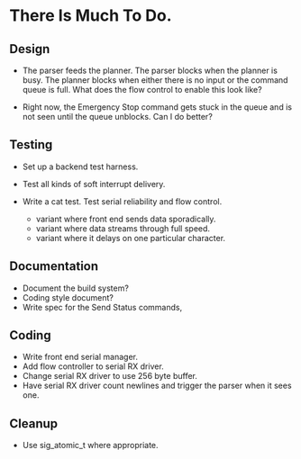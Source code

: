 # There Is Much To Do.

## Design

* The parser feeds the planner.  The parser blocks when the planner is busy.
The planner blocks when either there is no input or the command queue is
full.  What does the flow control to enable this look like?

* Right now, the Emergency Stop command gets stuck in the queue and is not seen until the queue unblocks.  Can I do better?


## Testing

+ Set up a backend test harness.
* Test all kinds of soft interrupt delivery.
+ Write a cat test.  Test serial reliability and flow control.

  - variant where front end sends data sporadically.
  - variant where data streams through full speed.
  - variant where it delays on one particular character.


## Documentation

* Document the build system?
* Coding style document?
* Write spec for the Send Status commands,


## Coding

* Write front end serial manager.
* Add flow controller to serial RX driver.
* Change serial RX driver to use 256 byte buffer.
* Have serial RX driver count newlines and trigger the parser when it sees one.


## Cleanup

* Use sig_atomic_t where appropriate.
